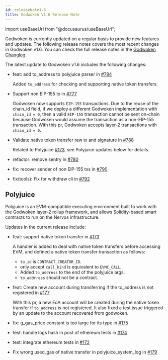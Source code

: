 ```yaml
---
id: releaseNote1.6
title: Godwoken V1.6 Release Note
---
```


import useBaseUrl from "@docusaurus/useBaseUrl";

Godwoken is currently updated on a regular basis to provide new features and updates. The following release notes covers the most recent changes in Godwoken v1.6. You can check the full release notes in the [Godwoken Changlog](https://github.com/godwokenrises/godwoken/blob/develop/CHANGELOG.md).

The latest update to Godwoken v1.6 includes the following changes:

- feat: add to_address to polyjuice parser in [#784](https://github.com/godwokenrises/godwoken/pull/784)

  Added `to_address` for checking and supporting native token transfers.

- Support non EIP-155 tx in [#777](https://github.com/godwokenrises/godwoken/pull/777)

  Godwoken now supports `EIP-155` transactions. Due to the reuse of the chain_id field, if we deploy a different Godwoken implementation with `chain_id = 0`, then a valid `EIP-155` transaction cannot be sent on-chain because Godwoken would assume the transaction as a non-EIP-155 transaction. With this pr, Godwoken accepts layer-2 transactions with `chain_id = 0`. 

- Validate native token transfer raw tx and signature in [#788](https://github.com/godwokenrises/godwoken/pull/788)

  Related to Polyjuice [#173](https://github.com/godwokenrises/godwoken-polyjuice/pull/173), see Polyjuice updates below for details. 


- refactor: remove sentry in [#780](https://github.com/godwokenrises/godwoken/pull/780)

- fix: recover sender of non EIP-155 txs in [#790](https://github.com/godwokenrises/godwoken/pull/790)

- fix(tools): Fix for withdraw cli in [#792](https://github.com/godwokenrises/godwoken/pull/792)

## Polyjuice

Polyjuice is an EVM-compatible executing environment built to work with the Godwoken layer-2 rollup framework, and allows Solidity-based smart contracts to run on the Nervos infrastructure.

Updates in the current release include:

- feat: support native token transfer in [#173](https://github.com/godwokenrises/godwoken-polyjuice/pull/173)

  A handler is added to deal with native token transfers before accessing EVM, and defined a native token transfer transaction as follows:

     - `to_id` is `CONTRACT_CREATOR_ID`.
     - only accept `call_kind` is equivalent to `EVMC_CALL`.
     - Added `to_address` to the end of the polyjuice args.
     - `to_addrress` should not be a contract.

- feat: Create new account during transferring if the to_address is not registered in [#177](https://github.com/godwokenrises/godwoken-polyjuice/pull/177)

  With this pr, a new EoA account will be created during the native token transfer if `to_address` is not registered. It also fixed a test issue triggered by an update to the account recovered from godwoken.

- fix: g_gas_price constant is too large for its type in [#175](https://github.com/godwokenrises/godwoken-polyjuice/pull/175)

- test: handle logs hash in post of ethereum tests in [#174](https://github.com/godwokenrises/godwoken-polyjuice/pull/174)

- test: integrate ethereum tests in [#172](https://github.com/godwokenrises/godwoken-polyjuice/pull/172)

- Fix wrong used_gas of native transfer in polyjuice_system_log in [#179](https://github.com/godwokenrises/godwoken-polyjuice/pull/179)

